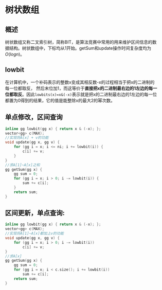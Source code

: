# 树状数组

## 概述

树状数组又称二叉索引树，简称BIT，是算法竞赛中常用的用来维护区间信息的数据结构。树状数组中，下标均从1开始。getSum和update操作时间复杂度均为$O(log n)$。

## lowbit

在计算机中，一个补码表示的整数x变成其相反数-x的过程相当于把x的二进制的每一位都取反， 然后末位加1，而这等价于**直接把x的二进制最右边的1左边的每一位都取反**。因此`lowbits(x)=x&(-x)`表示就是把x的二进制最右边的1左边的每一位都置为0得到的结果，它的值是能整除x的最大2的幂次数。

## 单点修改，区间查询

```cpp
inline gg lowbit(gg x) { return x & (-x); };
vector<gg> c(MAX);
//实现将A[x] + v的功能
void update(gg x, gg v) {
    for (gg i = x; i <= ni; i += lowbit(i)) {
        c[i] += v;
    }
}
//求A[1]~A[x]之和
gg getSum(gg x) {
    gg sum = 0;
    for (gg i = x; i > 0; i -= lowbit(i)) {
        sum += c[i];
    }
    return sum;
}
```

## 区间更新，单点查询:

```cpp
inline gg lowbit(gg x) { return x & (-x); };
vector<gg> c(MAX);
//实现将A[1]~A[x]都加上v的功能
void update(gg x, gg v) {
    for (gg i = x; i > 0; i -= lowbit(i))
        c[i] += v;
}
//求A[x]
gg getSum(gg x) {
    gg sum = 0;
    for (gg i = x; i < c.size(); i += lowbit(i))
        sum += c[i];
    return sum;
}
```

